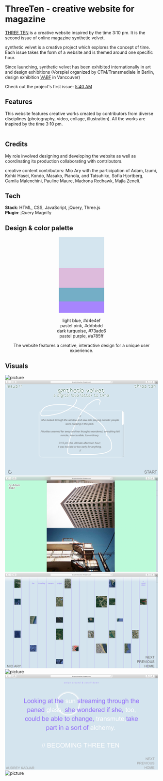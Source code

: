 # ThreeTen - creative website for magazine

[THREE TEN](https://www.syntheticvelvet-threeten.com/) is a creative website inspired by the time 3:10 pm. It is the second issue of online magazine synthetic velvet.

synthetic velvet is a creative project which explores the concept of time. Each issue takes the form of a website and is themed around one specific hour.

Since launching, synthetic velvet has been exhibited internationally in art and design exhibitions (Vorspiel organized by CTM/Transmediale in Berlin, design exhibition [VABF](http://vancouverartbookfair.com/19/about/) in Vancouver)

Check out the project's first issue: [5:40 AM ](https://www.syntheticvelvet-fiveforty.com/)<br />

## Features

This website features creative works created by contributors from diverse disciplines (photography, video, collage, illustration). All the works are inspired by the time 3:10 pm. <br /><br />

## Credits

My role involved designing and developing the website as well as coordinating its production collaborating with contributors. <br />

creative content contributors: Mio Ary with the participation of Adam, Izumi, Kohki Hasei, Kondo, Masako, Pianola, and Tatsuhiko, Sofia Hjortberg, Camila Malenchini, Pauline Maure, Madrona Redhawk, Majla Zeneli.

## Tech

**Stack**: HTML, CSS, JavaScript, jQuery, Three.js <br />
**Plugin**: jQuery Magnify <br />

## Design & color palette

<p align="center">
<img width="150" height="250" src="palette.jpg">
<p align="center">
light blue, #d4e4ef </br>
pastel pink, #ddbbdd </br>
dark turquoise, #73adc6 </br>
pastel purple, #a785ff </br>
</p>
</p>

<p align="center">The website features a creative, interactive design for a unique user experience.</p>

## Visuals

![picture](/screenshot-1.png)
![picture](/screenshot-7.png)
![picture](/screenshot-2.png)
![picture](/screenshot-3.png)
![picture](/screenshot-4.png)
![picture](/screenshot-5.png)
![picture](/screenshot-6.png)
